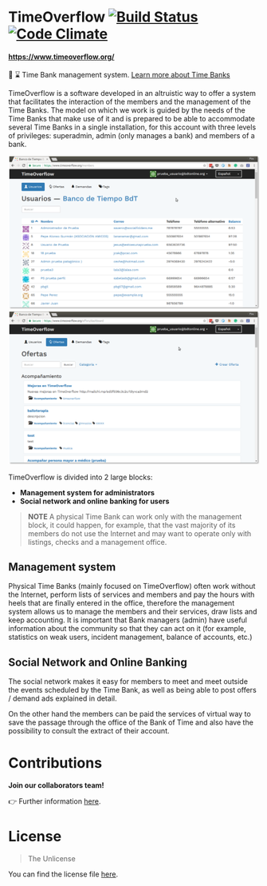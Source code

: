 # TimeOverflow [![Build Status](https://travis-ci.org/coopdevs/timeoverflow.svg)](https://travis-ci.org/coopdevs/timeoverflow) [![Code Climate](https://codeclimate.com/github/timeoverflow/timeoverflow/badges/gpa.svg)](https://codeclimate.com/github/timeoverflow/timeoverflow)
#### https://www.timeoverflow.org/

:bank: :hourglass: Time Bank management system. [Learn more about Time Banks](http://www.bdtonline.org/)

TimeOverflow is a software developed in an altruistic way to offer a system that
facilitates the interaction of the members and the management of the Time Banks.
The model on which we work is guided by the needs of the Time Banks that make use
of it and is prepared to be able to accommodate several Time Banks in a single installation,
for this account with three levels of privileges: superadmin, admin (only manages a bank)
and members of a bank.

![Users list](usuarios.png) ![Offers list](ofertas.png)

TimeOverflow is divided into 2 large blocks:

* **Management system for administrators**
* **Social network and online banking for users**

> **NOTE** A physical Time Bank can work only with the management block, it could happen, for example, that the vast majority of its members do not use the Internet and may want to operate only with listings, checks and a management office.

## Management system

Physical Time Banks (mainly focused on TimeOverflow) often work without the Internet, perform
lists of services and members and pay the hours with heels that are finally entered in the office, therefore
the management system allows us to manage the members and their services, draw lists and keep accounting.
It is important that Bank managers (admin) have useful information about the community so that they can act on it
(for example, statistics on weak users, incident management, balance of accounts, etc.)

## Social Network and Online Banking

The social network makes it easy for members to meet and meet outside the events scheduled by the Time Bank,
as well as being able to post offers / demand ads explained in detail.

On the other hand the members can be paid the services of virtual way to save the passage through the office of the Bank
of Time and also have the possibility to consult the extract of their account.

# Contributions

**Join our collaborators team!**

:point_right: Further information [here](CONTRIBUTING.en.md).

# License

> The Unlicense

You can find the license file [here](../UNLICENSE).